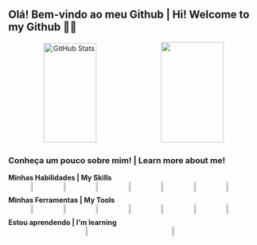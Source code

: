 ## Olá! Bem-vindo ao meu Github | Hi! Welcome to my Github 👩‍💻

<div align="center">
  <img 
    alt="GitHub Stats" 
    height="200px"
    width="46%"
    src="https://github-readme-stats.vercel.app/api?username=anacarolinadr&show_icons=true&theme=graywhite&include_all_commits=true&locale=en" 
  />
  <img 
    width="50%" 
    height="202px" 
    src="https://github-readme-stats.vercel.app/api/top-langs/?username=anacarolinadr&layout=compact&theme=graywhite" />
</div>

### Conheça um pouco sobre mim! | Learn more about me!

  <summary><strong>Minhas Habilidades | My Skills</strong></summary>  
      <div style="display: flex; justify-content:space-between;">
        <p></p>
          <img width="4%" src="https://www.svgrepo.com/show/452091/python.svg">
          <img width="4%" src="https://www.svgrepo.com/show/373669/html.svg">
          <img width="4%" src="https://www.svgrepo.com/show/452185/css-3.svg">
          <img width="4%" src="https://www.svgrepo.com/show/349419/javascript.svg">
          <img width="4%" src="https://www.svgrepo.com/show/349540/typescript.svg">
          <img width="4%" src="https://www.svgrepo.com/show/452092/react.svg">
          <img width="4%" src="https://www.svgrepo.com/show/349585/amazon-alexa.svg">
        <p></p>
      </div>
      
  <summary><strong>Minhas Ferramentas | My Tools</strong></summary>  
      <div style="display: flex; justify-content:space-between;">
        <p></p>
          <img width="4%" src="https://www.svgrepo.com/show/452129/vs-code.svg">
          <img width="4%" src="https://www.svgrepo.com/show/448236/linux.svg">
          <img width="4%" src="https://www.svgrepo.com/show/475654/github-color.svg">
          <img width="4%" src="https://www.svgrepo.com/show/448221/docker.svg">
          <img width="4%" src="https://www.svgrepo.com/show/354237/pycharm.svg">
          <img width="4%" src="https://www.svgrepo.com/show/353906/intellij-idea.svg">
          <img width="4%" src="https://www.svgrepo.com/show/452202/figma.svg">
        <p></p>
      </div>
      
  <summary><strong>Estou aprendendo | I'm learning</strong></summary>  
      <div style="display: flex; justify-content:space-between;">
        <p></p>
          <img width="4%" src="https://www.svgrepo.com/show/353924/java.svg">
          <img width="4%" src="https://www.svgrepo.com/show/353805/google-cloud.svg">
        <p></p>
      </div>





